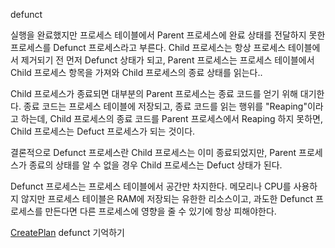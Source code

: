 defunct 

실행을 완료했지만 프로세스 테이블에서 Parent 프로세스에 완료 상태를 전달하지 못한 프로세스를 Defunct 프로세스라고 부른다.
Child 프로세스는 항상 프로세스 테이블에서 제거되기 전 먼저 Defunct 상태가 되고,
Parent 프로세스는 프로세스 테이블에서 Child 프로세스 항목을 가져와 Child 프로세스의 종료 상태를 읽는다..

Child 프로세스가 종료되면 대부분의 Parent 프로세스는 종료 코드를 얻기 위해 대기한다.
종료 코드는 프로세스 테이블에 저장되고, 종료 코드를 읽는 행위를 "Reaping"이라고 하는데,
Child 프로세스의 종료 코드를 Parent 프로세스에서 Reaping 하지 못하면, Child 프로세스는 Defuct 프로세스가 되는 것이다. 

결론적으로 Defunct 프로세스란 Child 프로세스는 이미 종료되었지만,
Parent 프로세스가 종료의 상태를 알 수 없을 경우 Child 프로세스는 Defuct 상태가 된다.

Defunct 프로세스는 프로세스 테이블에서 공간만 차지한다.
메모리나 CPU를 사용하지 않지만 프로세스 테이블은 RAM에 저장되는 유한한 리소스이고,
과도한 Defunct 프로세스를 만든다면 다른 프로세스에 영향을 줄 수 있기에 항상 피해야한다.

[CreatePlan](./asset/zombie1.png)
defunct 기억하기
